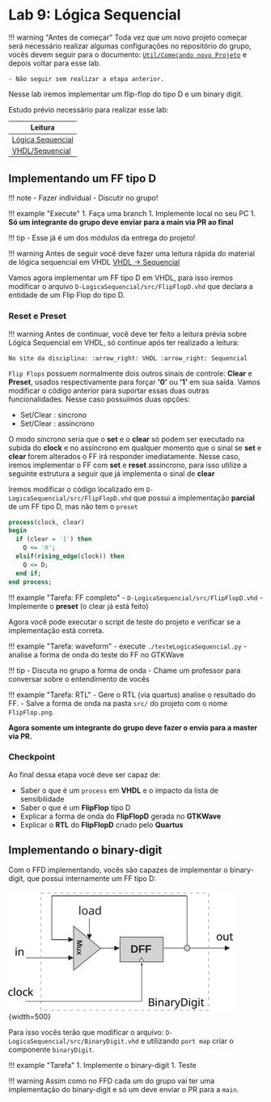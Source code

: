 # Lab 9: Lógica Sequencial

!!! warning "Antes de começar"
    Toda vez que um novo projeto começar será necessário realizar algumas configurações no repositório do grupo, vocês devem seguir para o documento: [`Util/Começando novo Projeto`](https://insper.github.io/Z01.1/Util-Comecando-novo-projeto/) e depois voltar para esse lab.

    - Não seguir sem realizar a etapa anterior.

Nesse lab iremos implementar um flip-flop do tipo D e um binary digit.

Estudo prévio necessário para realizar esse lab:

| Leitura                    |
|----------------------------|
| [Lógica Sequencial](https://insper.github.io/Z01.1/Teoria-Logica-Sequencial/)  |
| [VHDL/Sequencial](https://insper.github.io/Z01.1/VHDL-Sequencial/)             |

## Implementando um FF tipo D

!!! note
    - Fazer individual 
    - Discutir no grupo!

!!! example "Execute"
    1. Faça uma branch
    1. Implemente local no seu PC
    1. **Só um integrante do grupo deve enviar para a main via PR ao final**

!!! tip
    - Esse já é um dos módulos da entrega do projeto!

!!! warning 
    Antes de seguir você deve fazer uma leitura rápida do material de lógica sequencial em VHDL [VHDL -> Sequencial](https://insper.github.io/Z01.1/VHDL-Sequencial/)

Vamos agora implementar um FF tipo D em VHDL, para isso iremos modificar o arquivo `D-LogicaSequencial/src/FlipFlopD.vhd` que declara a entidade de um Flip Flop do tipo D.

### Reset e Preset

!!! warning
    Antes de continuar, você deve ter feito a leitura prévia sobre Lógica Sequencial em VHDL, só continue após ter realizado a leitura:
    
    No site da disciplina: :arrow_right: VHDL :arrow_right: Sequencial


`Flip Flops` possuem normalmente dois outros sinais de controle: **Clear** e **Preset**, usados respectivamente para forçar **'0'** ou  **'1'** em sua saída. Vamos modificar o código anterior para suportar essas duas outras funcionalidades. Nesse caso possuímos duas opções:

- Set/Clear : síncrono 
- Set/Clear : assíncrono 

O modo síncrono seria que o **set** e o **clear** só podem ser executado na subida do **clock** e no assíncrono em qualquer momento que o sinal se **set** e **clear**  forem alterados o FF irá responder imediatamente. Nesse caso, iremos implementar o FF com **set** e **reset** assíncrono, para isso utilize a seguinte estrutura a seguir que já implementa o sinal de **clear**

Iremos modificar o código localizado em `D-LogicaSequencial/src/FlipFlopD.vhd` que possui a implementação **parcial** de um FF tipo D, mas não tem o `preset`
    
``` vhdl
process(clock, clear)
begin
  if (clear = '1') then
    Q <= '0';
  elsif(rising_edge(clock)) then
    Q <= D;
  end if;
end process;
```
    
!!! example "Tarefa: FF completo"
    - `D-LogicaSequencial/src/FlipFlopD.vhd`
    - Implemente o **preset** (o clear já está feito)
    
Agora você pode executar o script de teste do projeto e verificar se a implementação está correta.

!!! example "Tarefa: waveform" 
    - execute `./testeLogicaSequencial.py` 
    - analise a forma de onda do teste do FF no GTKWave

!!! tip 
    - Discuta no grupo a forma de onda
    - Chame um professor para conversar sobre o entendimento de vocês

!!! example "Tarefa: RTL"
    - Gere o RTL (via quartus) analise o resultado do FF.
    - Salve a forma de onda na pasta `src/` do projeto com o nome `FlipFlop.png`.
    
**Agora somente um integrante do grupo deve fazer o envio para a master via PR.**

### Checkpoint

Ao final dessa etapa você deve ser capaz de:

- Saber o que é um `process` em **VHDL** e o impacto da lista de sensibilidade
- Saber o que é um **FlipFlop** tipo D
- Explicar a forma de onda do **FlipFlopD** gerada no **GTKWave**
- Explicar o **RTL** do **FlipFlopD** criado pelo **Quartus**

## Implementando o binary-digit

Com o FFD implementando, vocês são capazes de implementar o binary-digit, que possui internamente um FF tipo D:

![](figs/E-LogSeq/binarydigit_v2.svg){width=500}

Para isso vocês terão que modificar o arquivo: `D-LogicaSequencial/src/BinaryDigit.vhd` e utilizando `port map` criar o componente `binaryDigit`.

!!! example "Tarefa"
    1. Implemente o binary-digit
    1. Teste 

!!! warning
    Assim como no FFD cada um do grupo vai ter uma implementação do binary-digit e só um deve enviar o PR para a `main`.

